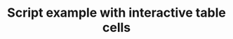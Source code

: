 ---
layout: article
title: Script example with interactive table cells
description: 
  - Handling multiple screen by clicking specific cells
lang: en
weight: 50
isDraft: false
ref: Script_Cell_Tab
category:
  - Script
  - Scripting
image: Script_Cell_Tab_EN.png
download: Script_Cell_Tab_EN.pbmx
overview_description:
overview_benefits:
overview_data_sources:
---